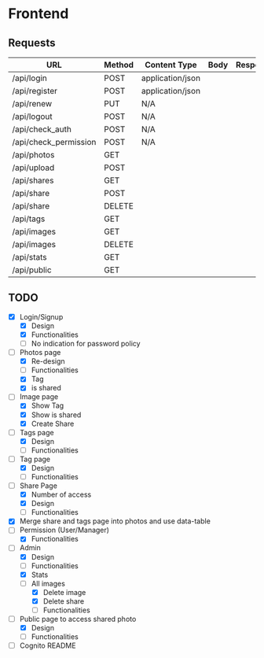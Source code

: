 # Frontend

## Requests

URL                   | Method  | Content Type        | Body        | Response |
----------------------|---------|---------------------|-------------|----------|
/api/login            | POST    | application/json    |             |          |
/api/register         | POST    | application/json    |             |          |
/api/renew            | PUT     | N/A                 |             |          |
/api/logout           | POST    | N/A                 |             |          |
/api/check_auth       | POST    | N/A                 |             |          |
/api/check_permission | POST    | N/A                 |             |          |
/api/photos           | GET     |                     |             |          |
/api/upload           | POST    |                     |             |          |
/api/shares           | GET     |                     |             |          |
/api/share            | POST    |                     |             |          |
/api/share            | DELETE  |                     |             |          |
/api/tags             | GET     |                     |             |          |
/api/images           | GET     |                     |             |          |
/api/images           | DELETE  |                     |             |          |
/api/stats            | GET     |                     |             |          |
/api/public           | GET     |                     |             |          |

## TODO
- [x] Login/Signup
    - [x] Design
    - [x] Functionalities
    - [ ] No indication for password policy
- [ ] Photos page
    - [x] Re-design
    - [ ] Functionalities
    - [x] Tag
    - [x] is shared
- [ ] Image page
    - [x] Show Tag
    - [x] Show is shared
    - [x] Create Share
- [ ] Tags page
    - [x] Design
    - [ ] Functionalities
- [ ] Tag page
    - [x] Design
    - [ ] Functionalities
- [ ] Share Page
    - [x] Number of access
    - [x] Design
    - [ ] Functionalities
- [x] Merge share and tags page into photos and use data-table
- [ ] Permission (User/Manager)
    - [x] Functionalities
- [ ] Admin
    - [x] Design
    - [ ] Functionalities
    - [x] Stats
    - [ ] All images
        - [x] Delete image
        - [x] Delete share
        - [ ] Functionalities
- [ ] Public page to access shared photo
    - [x] Design
    - [ ] Functionalities
- [ ] Cognito README